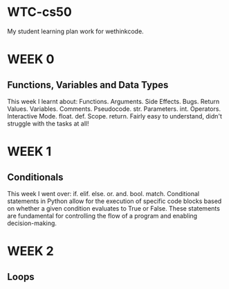 # WTC-cs50
My student learning plan work for wethinkcode.

# WEEK 0
## Functions, Variables and Data Types
This week I learnt about: Functions. Arguments. Side Effects. Bugs. Return Values. Variables. Comments. Pseudocode. str. Parameters. int. Operators. Interactive Mode. float. def. Scope. return.
Fairly easy to understand, didn't struggle with the tasks at all!

# WEEK 1
## Conditionals
This week I went over: if. elif. else. or. and. bool. match.
Conditional statements in Python allow for the execution of specific code blocks based on whether a given condition evaluates to True or False. These statements are fundamental for controlling the flow of a program and enabling decision-making.

# WEEK 2
## Loops
